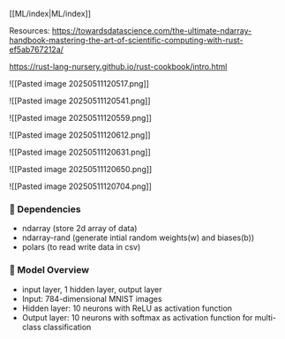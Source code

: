 [[ML/index|ML/index]]

Resources: 
https://towardsdatascience.com/the-ultimate-ndarray-handbook-mastering-the-art-of-scientific-computing-with-rust-ef5ab767212a/

https://rust-lang-nursery.github.io/rust-cookbook/intro.html


![[Pasted image 20250511120517.png]]

![[Pasted image 20250511120541.png]]

![[Pasted image 20250511120559.png]]

![[Pasted image 20250511120612.png]]

![[Pasted image 20250511120631.png]]

![[Pasted image 20250511120650.png]]

![[Pasted image 20250511120704.png]]

### 🔧 Dependencies
- ndarray (store 2d array of data)
- ndarray-rand (generate intial random weights(w) and biases(b))
- polars (to read write data in csv)

### 🧠 Model Overview
- input layer, 1 hidden layer, output layer
- Input: 784-dimensional MNIST images
- Hidden layer: 10 neurons with ReLU as activation function 
- Output layer: 10 neurons with softmax as activation function for multi-class classification









